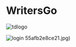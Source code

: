 # WritersGo

![tdlogo](https://user-images.githubusercontent.com/46837462/76746955-5bbf9f80-679e-11ea-88ff-55afb2e8ce21.jpg)

![login](https://user-images.githubusercontent.com/46837462/76748125-39c71c80-67a0-11ea-8775-803d8510da54.png)
55afb2e8ce21.jpg)

